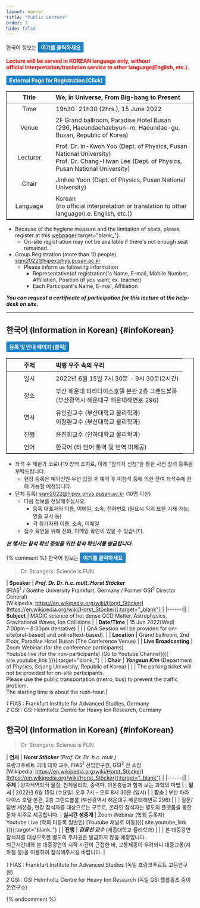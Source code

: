```yaml
---
layout: banner
title: "Public Lecture"
order: 7
hide: false
---
```


<style>
table {
  border-collapse: collapse;
  border: 1px solid black;
}

@media (min-width: 768px){
  th, td{
    min-width: 7em;
  }
}

th, td {
  padding: 5px;
  padding-right: 10px;
  word-break: keep-all;
}
th > a {
  word-break: break-all;
}
a.button {
  background: #1f83c3;
  border: none;
  color: #ffffff;
  padding: 4px 8px;
  text-align: center;
  text-decoration: none;
  display: inline-block;
  font-size: 1em;
  font-weight: bold;
  margin: 0px 0px;
  cursor: pointer;
  border-radius: 3px;
}
</style>

한국어 정보는 <a class="button" href="#infoKorean">여기를 클릭하세요</a>

<b style="color:red">
Lecture will be served in KOREAN language only, without official interpretation/traslation service to other language(English, etc.).
</b>

<a class="button" target="blank_" href="https://indico.kps.or.kr/e/sqm2022-public">External Page for Registration [Click]</a>

| Title | We, in Universe, From Big-bang to Present |
|:---------:|:------|
| Time | 19h30-21h30 (2hrs.), 15 June 2022 |
| Venue | 2F Grand ballroom, Paradise Hotel Busan <br> (296, Haeundaehaebyun-ro, Haeundae-gu, Busan, Republic of Korea) |
| Lecturer | Prof. Dr. In-Kwon Yoo (Dept. of Physics, Pusan National University) <br> Prof. Dr. Chang-Hwan Lee (Dept. of Physics, Pusan National University) |
| Chair    | Jinhee Yoon (Dept. of Physics, Pusan National University) |
| Language | Korean <br> (no official interpretation or translation to other language(i.e. English, etc.))


* Because of the hygiene measure and the limitation of seats, please register at this [webpage](https://indico.kps.or.kr/e/sqm2022-public){:target="blank_"}.
  * On-site registration may not be available if there's not enough seat remained.
* Group Registration (more than 10 people) [sqm2022@hipex.phys.pusan.ac.kr](mailto:sqm2022@hipex.phys.pusan.ac.kr)
  * Please inform us following information
    * Representative(of registration)'s Name, E-mail, Mobile Number, Affiliation, Position (if you want; ex. teacher)
    * Each Participant's Name, E-mail, Affiliation

***You can request a certificate of participation for this lecture at the help-desk on site.***

-----

## 한국어 (Information in Korean) {#infoKorean}

<a class="button" target="blank_" href="https://indico.kps.or.kr/e/sqm2022-public">등록 및 안내 페이지 [클릭]</a>

| 주제 | 빅뱅 우주 속의 우리 |
|:---:|:---------------|
| 일시 | 2022년 6월 15일 7시 30분 - 9시 30분(2시간) |
| 장소 | 부산 해운대 파라다이스호텔 본관 2층 그랜드볼룸 <br> (부산광역시 해운대구 해운대해변로 296) |
| 연사 | 유인권교수 (부산대학교 물리학과) <br> 이창환교수 (부산대학교 물리학과) |
| 진행 | 윤진희교수 (인하대학교 물리학과) |
| 언어 | 한국어 (타 언어 통역 및 번역 미제공) |

* 좌석 수 제한과 코로나19 방역 조치로, 아래 "참석자 신청"을 통한 사전 참석 등록을 부탁드립니다.
  * 현장 등록은 예약인원 우선 입장 후 예약 후 미참석 등에 의한 잔여 좌석수에 한해 가능할 예정입니다.
* 단체 등록) [sqm2022@hipex.phys.pusan.ac.kr](mailto:sqm2022@hipex.phys.pusan.ac.kr) (10명 이상)
  * 다음 정보를 전달해주십시오.
    * 등록 대표자의 이름, 이메일, 소속, 전화번호 (필요시 직위 또한 기재 가능; 인솔 교사 등)
    * 각 참가자의 이름, 소속, 이메일
  * 접수 확인을 위해 전화, 이메일 확인이 있을 수 있습니다.

***본 행사는 참석 확인 증빙을 위한 참석 확인서를 발급합니다.***

{% comment %}
한국어 정보는 <a class="button" href="#infoKorean">여기를 클릭하세요</a>

> Dr. Strangers: Science is FUN

| **Speaker**   | ***Prof. Dr. Dr. h.c. mult. Horst Stöcker*** <br> (FIAS<sup>1</sup> / Goethe University Frankfurt, Germany / Former GSI<sup>2</sup> Director General)<br> [Wikipedia: https://en.wikipedia.org/wiki/Horst_Stöcker](https://en.wikipedia.org/wiki/Horst_Stöcker){:target="_blank"} |
|------:||
| **Subject**   |  MAGIC science of hot dense QCD Matter, Astrophysics, Gravitational Waves, Ion Collisions |
| **Date/Time** | 15 Jun 2022(Wed) 7:00pm – 8:30pm (tentative) |
|               | QnA Session will be provided for on-site(oral-based) and online(text-based). |
| **Location**  | Grand ballroom, 2nd Floor, Paradise Hotel Busan (The Conference Venue) |
| **Live Broadcasting** | Zoom Webinar (for the conference participants) <br> Youtube live (for the non-participants) [Go to Youtube Channel]({{ site.youtube_link }}){:target="blank_"} |
| **Chair**             | ***Yongsun Kim*** (Department of Physics, Sejong University, Republic of Korea) |
| | The parking ticket will not be provided for on-site participants.<br>Please use the public transportation (metro, bus) to prevent the traffic problem.<br>The starting time is about the rush-hour.|

*1* FIAS : Frankfurt Institute for Advanced Studies, Germany  
*2* GSI : GSI Helmholtz Centre for Heavy Ion Research, Germany
## 한국어 (Information in Korean) {#infoKorean}

> Dr. Strangers: Science is FUN

| **연사** | ***Horst Stöcker*** *(Prof. Dr. Dr. h.c. mult.)* <br> 프랑크푸르트 괴테 대학 교수, FIAS<sup>1</sup> 선임연구원, GSI<sup>2</sup> 전 소장 <br> [Wikipedia: https://en.wikipedia.org/wiki/Horst_Stöcker](https://en.wikipedia.org/wiki/Horst_Stöcker){:target="_blank"} |
|------:||
| **주제** | 양자색역학적 물질, 천체물리학, 중력파, 이온충돌과 함께 보는 과학의 마법 |
| **일시** | 2022년 6월 15일 (수요일) 오후 7시 – 오후 8시 30분 (임시) |
| **장소** | 부산 파라다이스 호텔 본관, 2층 그랜드볼룸 (부산광역시 해운대구 해운대해변로 296) |
|     | 질문/답변 세션을, 현장 참석자를 대상으로는 구두로, 온라인 참석자는 별도의 플랫폼을 통한 문자 위주로 제공합니다.
| **실시간 생중계** | Zoom Webinar (학회 등록자) <br> Youtube Live (학회 미등록 일반인) [Youtube 채널로 이동]({{ site.youtube_link }}){:target="blank_"} |
| **진행** | ***김용선 교수*** (세종대학교 물리학과) | 
|     | 본 대중강연 참석자를 대상으로한 별도의 주차권은 발급하지 않을 예정입니다. <br> 퇴근시간대와 본 대중강연의 시작 시간이 근접한 바, 교통체증이 우려되니 대중교통(지하철 등)을 이용하여 참석해주시길 바랍니다. |

*1* FIAS : Frankfurt Institute for Advanced Studies (독일 프랑크푸르트 고등연구원)  
*2* GSI : GSI Helmholtz Centre for Heavy Ion Research (독일 GSI 헬름홀츠 중이온연구소)

 {% endcomment %}